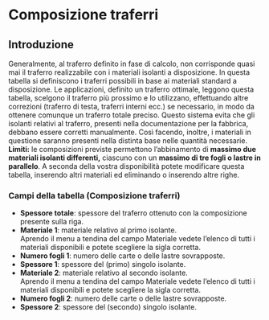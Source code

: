 # Composizione traferri

## Introduzione
Generalmente, al traferro definito in fase di calcolo, non corrisponde quasi mai il traferro realizzabile con i materiali isolanti a disposizione.
In questa tabella si definiscono i traferri possibili in base ai materiali standard a disposizione. Le applicazioni, definito un traferro ottimale, leggono questa tabella, scelgono il traferro più prossimo e lo utilizzano, effettuando altre correzioni (traferro di testa,  traferri interni ecc.) se necessario, in modo da ottenere comunque un traferro totale preciso.
Questo sistema evita che gli isolanti relativi al traferro, presenti nella documentazione per la fabbrica, debbano essere corretti manualmente. Così facendo, inoltre, i materiali in questione saranno presenti nella distinta base nelle quantità necessarie. <br>
**Limiti:** le composizioni previste permettono l’abbinamento di **massimo due materiali isolanti differenti,** ciascuno con un  **massimo di tre fogli o lastre in parallelo**.
A seconda della vostra disponibilità potete modificare questa tabella, inserendo altri materiali ed eliminando o inserendo altre righe.

### Campi della tabella (Composizione traferri)

- **Spessore totale**: spessore del traferro ottenuto con la composizione presente sulla riga.
- **Materiale 1**: materiale relativo al primo isolante.<br>Aprendo il menu a tendina del campo Materiale vedete l’elenco di tutti i materiali disponibili e potete scegliere la sigla corretta.
- **Numero fogli 1**: numero delle carte o delle lastre sovrapposte.
- **Spessore 1**: spessore del (primo) singolo isolante.
- **Materiale 2**: materiale relativo al secondo isolante.<br>
Aprendo il menu a tendina del campo Materiale vedete l’elenco di tutti i materiali disponibili e potete scegliere la sigla corretta.
- **Numero fogli 2**: numero delle carte o delle lastre sovrapposte.
- **Spessore 2**: spessore del (secondo) singolo isolante.
